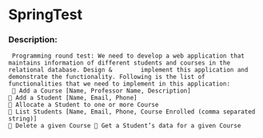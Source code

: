 # SpringTest
   ###  Description: 
     Programming round test: We need to develop a web application that maintains information of different students and courses in the relational database. Design &        implement this application and demonstrate the functionality. Following is the list of functionalities that we need to implement in this application: 
      Add a Course [Name, Professor Name, Description]
     Add a Student [Name, Email, Phone] 
     Allocate a Student to one or more Course 
     List Students [Name, Email, Phone, Course Enrolled (comma separated string)] 
     Delete a given Course  Get a Student’s data for a given Course
